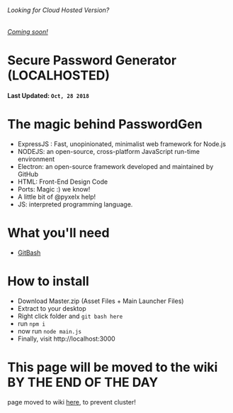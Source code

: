 ###### Looking for Cloud Hosted Version?
###### [Coming soon!](#)

Secure Password Generator (LOCALHOSTED)
======

#### Last Updated: ``Oct, 28 2018``

# The magic behind PasswordGen
* ExpressJS : Fast, unopinionated, minimalist web framework for Node.js
* NODEJS: an open-source, cross-platform JavaScript run-time environment
* Electron: an open-source framework developed and maintained by GitHub
* HTML: Front-End Design Code
* Ports: Magic :) we know!
* A little bit of @pyxelx help!
* JS: interpreted programming language.

 # What you'll need
 
 * [GitBash](https://git-scm.com/)
 

# How to install

* Download Master.zip (Asset Files + Main Launcher Files)
* Extract to your desktop
* Right click folder and ``git bash here``
* run ``npm i``
* now run ``node main.js``
* Finally, visit http://localhost:3000


This page will be moved to the wiki BY THE END OF THE DAY
====
page moved to wiki [here](https://github.com/RossMdevs/Password-Gen-Localhost/wiki/Old-Build-Tutorial), to prevent cluster!
